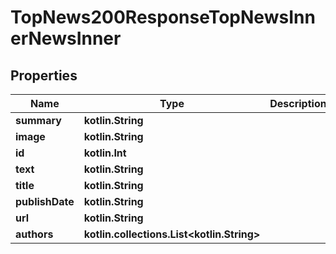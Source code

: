 
# TopNews200ResponseTopNewsInnerNewsInner

## Properties
Name | Type | Description | Notes
------------ | ------------- | ------------- | -------------
**summary** | **kotlin.String** |  |  [optional]
**image** | **kotlin.String** |  |  [optional]
**id** | **kotlin.Int** |  |  [optional]
**text** | **kotlin.String** |  |  [optional]
**title** | **kotlin.String** |  |  [optional]
**publishDate** | **kotlin.String** |  |  [optional]
**url** | **kotlin.String** |  |  [optional]
**authors** | **kotlin.collections.List&lt;kotlin.String&gt;** |  |  [optional]



